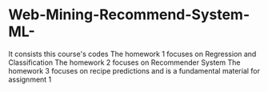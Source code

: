 # Web-Mining-Recommend-System-ML-
It consists this course's codes
The homework 1 focuses on Regression and Classification
The homework 2 focuses on Recommender System
The homework 3 focuses on recipe predictions and is a fundamental material for assignment 1
